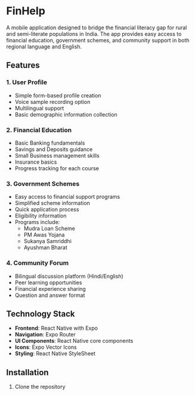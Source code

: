 # FinHelp
A mobile application designed to bridge the financial literacy gap for rural and semi-literate populations in India. The app provides easy access to financial education, government schemes, and community support in both regional language and English.

## Features

### 1. User Profile
- Simple form-based profile creation
- Voice sample recording option
- Multilingual support
- Basic demographic information collection

### 2. Financial Education
- Basic Banking fundamentals
- Savings and Deposits guidance
- Small Business management skills
- Insurance basics
- Progress tracking for each course

### 3. Government Schemes
- Easy access to financial support programs
- Simplified scheme information
- Quick application process
- Eligibility information
- Programs include:
  - Mudra Loan Scheme
  - PM Awas Yojana
  - Sukanya Samriddhi
  - Ayushman Bharat

### 4. Community Forum
- Bilingual discussion platform (Hindi/English)
- Peer learning opportunities
- Financial experience sharing
- Question and answer format

## Technology Stack

- **Frontend**: React Native with Expo
- **Navigation**: Expo Router
- **UI Components**: React Native core components
- **Icons**: Expo Vector Icons
- **Styling**: React Native StyleSheet

## Installation

1. Clone the repository
